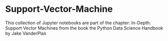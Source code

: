 # Support-Vector-Machine
This collection of Jupyter notebooks are part of the chapter: In-Depth: Support Vector Machines from the book the Python Data Science Handbook by Jake VanderPlas 
